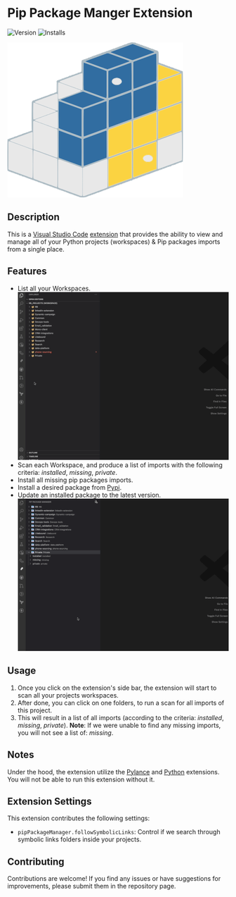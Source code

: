 # Pip Package Manger Extension
![Version](https://img.shields.io/visual-studio-marketplace/v/ima-miz-vscode.pip-package-manager) ![Installs](https://img.shields.io/visual-studio-marketplace/i/ima-miz-vscode.pip-package-manager)

![Extension Logo](pip-manager-main.png)

## Description

This is a [Visual Studio Code](https://code.visualstudio.com/) [extension](https://marketplace.visualstudio.com/) that provides the ability to view and manage all of your Python projects (workspaces) & Pip packages imports from a single place.

## Features

- List all your Workspaces.
![Scan Folders](./demo/scan_folders.gif)
- Scan each Workspace, and produce a list of imports with the following criteria: *installed*, *missing*, *private*.
- Install all missing pip packages imports.
- Install a desired package from [Pypi](https://pypi.org/).
- Update an installed package to the latest version.
![Features](./demo/results_and_features.gif)

## Usage

1. Once you click on the extension's side bar, the extension will start to scan all your projects workspaces.
2. After done, you can click on one folders, to run a scan for all imports of this project.
3. This will result in a list of all imports (according to the criteria: *installed*, *missing*, *private*).
**Note**: If we were unable to find any missing imports, you will not see a list of: *missing*.


## Notes
Under the hood, the extension utilize the [Pylance](https://marketplace.visualstudio.com/items?itemName=ms-python.vscode-pylance) and [Python](https://marketplace.visualstudio.com/items?itemName=ms-python.python) extensions. You will not be able to run this extension without it.

## Extension Settings

This extension contributes the following settings:

- `pipPackageManager.followSymbolicLinks`: Control if we search through symbolic links folders inside your projects.

## Contributing

Contributions are welcome! If you find any issues or have suggestions for improvements, please submit them in the repository page.
